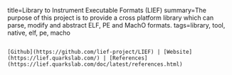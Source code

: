 title=Library to Instrument Executable Formats (LIEF)
summary=The purpose of this project is to provide a cross platform library which can parse, modify and abstract ELF, PE and MachO formats.
tags=library, tool, native, elf, pe, macho
~~~~~~

[Github](https://github.com/lief-project/LIEF) | [Website](https://lief.quarkslab.com/) | [References](https://lief.quarkslab.com/doc/latest/references.html)
